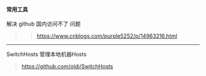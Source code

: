 #### 常用工具
解决 github 国内访问不了 问题
 >>  https://www.cnblogs.com/purple5252/p/14963216.html
 ----
SwitchHosts 管理本地机器Hosts
>  https://github.com/oldj/SwitchHosts
